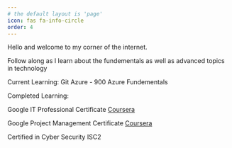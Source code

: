 ```yaml
---
# the default layout is 'page'
icon: fas fa-info-circle
order: 4
---
```


Hello and welcome to my corner of the internet. 

Follow along as I learn about the fundementals as well as advanced topics in technology

Current Learning: 
Git
Azure - 900 Azure Fundementals

Completed Learning:

Google IT Professional Certificate [Coursera](https://coursera.org)

Google Project Management Certificate [Coursera](https://coursera.org)

Certified in Cyber Security ISC2
